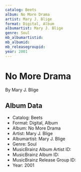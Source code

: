 ```yaml
---
catalog: Beets
album: No More Drama
artist: Mary J. Blige
format: Digital, Album
albumartist: Mary J. Blige
genre: Soul
mb_albumartistid: 
mb_albumid: 
mb_releasegroupid: 
year: 2001
---
```


# No More Drama

By Mary J. Blige

## Album Data

- Catalog: Beets
- Format: Digital, Album
- Album: No More Drama
- Artist: Mary J. Blige
- Albumartist: Mary J. Blige
- Genre: Soul
- MusicBrainz Album Artist ID: 
- MusicBrainz Album ID: 
- MusicBrainz Release Group ID: 
- Year: 2001

